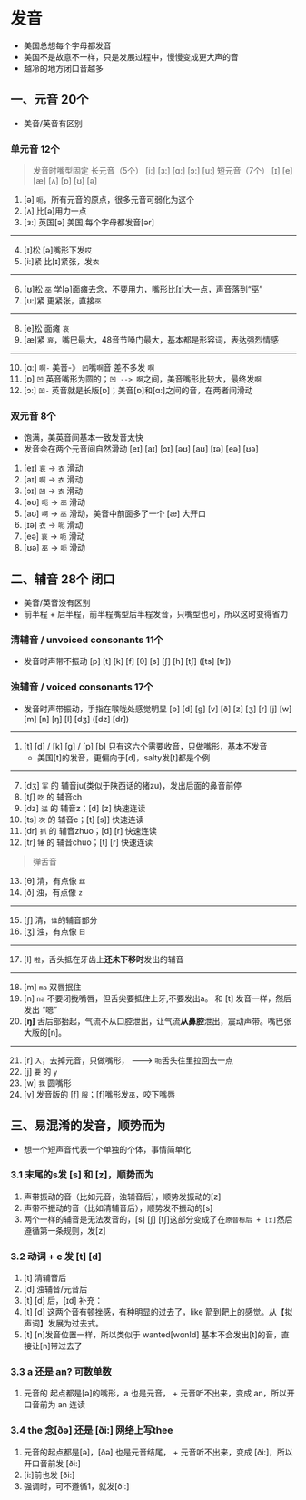 # 发音
- 美国总想每个字母都发音
- 美国不是故意不一样，只是发展过程中，慢慢变成更大声的音
- 越冷的地方闭口音越多
## 一、元音 20个
- 美音/英音有区别
### 单元音 12个
> 发音时嘴型固定
长元音（5个）
[i:] [ɜ:] [ɑ:] [ɔ:] [u:]
短元音（7个）
[ɪ] [e] [æ] [ʌ] [ɒ] [ʊ] [ə]

1. [ə] `呃`，所有元音的原点，很多元音可弱化为这个
2. [ʌ] 比[ə]用力一点
3. [ɜ:] 英国[ə] 美国,每个字母都发音[ər]
---
4. [ɪ]松 [ə]嘴形下发`哎`
5. [i:]紧 比[ɪ]紧张，发`衣`
---
6. [ʊ]松 `巫` 学[ə]面瘫去念，不要用力，嘴形比[ɪ]大一点，声音落到“巫” 
7. [u:]紧 更紧张，直接`巫` 
---
8. [e]松 面瘫 `哀`
9. [æ]紧 `哀`，嘴巴最大，48音节嗓门最大，基本都是形容词，表达强烈情感
---
10. [ɑ:] `啊-` 美音-》 `凹`嘴`啊`音 差不多发 `啊`
11. [ɒ] `凹` 英音嘴形为圆的；`凹 --> 啊`之间，美音嘴形比较大，最终发`啊`
12. [ɔ:] `凹-` 英音就是长版[ɒ]；美音[ɒ]和[ɑ:]之间的音，在两者间滑动
### 双元音 8个 
- 饱满，美英音间基本一致发音太快
- 发音会在两个元音间自然滑动
[eɪ] [aɪ] [ɔɪ] [əʊ] [aʊ] [ɪə] [eə] [ʊə]

1. [eɪ] `哀` -> `衣` 滑动
2. [aɪ] `啊` -> `衣` 滑动
3. [ɔɪ] `凹` -> `衣` 滑动
4. [əʊ] `呃` -> `巫` 滑动
5. [aʊ] `啊` -> `巫` 滑动，美音中前面多了一个 [æ] 大开口
6. [ɪə] `衣` -> `呃` 滑动
7. [eə] `哀` -> `呃` 滑动
8. [ʊə] `巫` -> `呃` 滑动

## 二、辅音 28个 闭口
- 美音/英音没有区别
- 前半程 + 后半程，前半程嘴型后半程发音，只嘴型也可，所以这时变得省力
### 清辅音 / unvoiced consonants 11个
- 发音时声带不振动
    [p] [t] [k] [f] [θ]
    [s] [ʃ] [h] [tʃ] ([ts] [tr])
### 浊辅音 / voiced consonants 17个
- 发音时声带振动，手指在喉咙处感觉明显
    [b] [d] [g] [v] [ð] [z] [ʒ] [r] [j]
    [w] [m] [n] [ŋ] [l] [dʒ] ([dz] [dr])
---
1. [t] [d] / [k] [g] / [p] [b] 只有这六个需要收音，只做嘴形，基本不发音
    - 美国[t]的发音，更偏向于[d]，salty发[t]都是个例
---
7. [dʒ] `军` 的 辅音ju(类似于陕西话的猪zu)，发出后面的鼻音前停
8. [tʃ] `吃` 的 辅音ch
9. [dz] `滋` 的 辅音z；[d] [z] 快速连读
10. [ts] `次` 的 辅音c；[t] [s]] 快速连读
11. [dr] `抓` 的 辅音zhuo；[d] [r] 快速连读
12. [tr] `锤` 的 辅音chuo；[t] [r] 快速连读
> 弹舌音
13. [θ] 清，有点像 `丝`
14. [ð] 浊，有点像 `z`
---
15. [ʃ] 清，`谁`的辅音部分
16. [ʒ] 浊，有点像 `日`
---
17. [l] `啦`，舌头抵在牙齿上**还未下移时**发出的辅音
---
18. [m] `ma` 双唇抿住
19. [n] `na` 不要闭拢嘴唇，但舌尖要抵住上牙,不要发出a。 和 [t] 发音一样，然后发出 “嗯” 
20. **[ŋ]** 舌后部抬起，气流不从口腔泄出，让气流**从鼻腔**泄出，震动声带。嘴巴张大版的[n]。
---
21. [r] `入`，去掉元音，只做嘴形， ---> `呃`舌头往里拉回去一点
22. [j] `要` 的 `y`
23. [w] `我` 圆嘴形
24. [v] 发音版的 [f] `服`；[f]嘴形发`巫`，咬下嘴唇

## 三、易混淆的发音，顺势而为
- 想一个短声音代表一个单独的个体，事情简单化
### 3.1 末尾的s发 [s] 和 [z]，顺势而为
1. 声带振动的音（比如元音，浊辅音后），顺势发振动的[z]
2. 声带不振动的音（比如清辅音后），顺势发不振动的[s]
3. 两个一样的辅音是无法发音的，[s] [ʃ] [tʃ]这部分变成了在`原音标后 + [ɪ]`然后遵循第一条规则，发[z]

### 3.2 动词 + e 发 [t] [d]
1. [t] 清辅音后
2. [d] 浊辅音/元音后
3. [t] [d] 后，[ɪd]
补充：
1. [t] [d] 这两个音有顿挫感，有种明显的过去了，like 箭到靶上的感觉。从【拟声词】发展为过去式。
2. [t] [n]发音位置一样，所以类似于 wanted[wɑnId] 基本不会发出[t]的音，直接让[n]带过去了

### 3.3 a 还是 an? 可数单数
1. 元音的 起点都是[ə]的嘴形，a 也是元音， + 元音听不出来，变成 an，所以开口音前为 an 连读

### 3.4 the 念[ðə] 还是 [ði:] 网络上写thee
1. 元音的起点都是[ə]，[ðə] 也是元音结尾， + 元音听不出来，变成 [ði:]，所以开口音前发 [ði:]
2. [i:]前也发 [ði:]
3. 强调时，可不遵循1，就发[ði:]